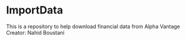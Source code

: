 # ImportData
This is a repository to help download financial data from Alpha Vantage
Creator: Nahid Boustani
